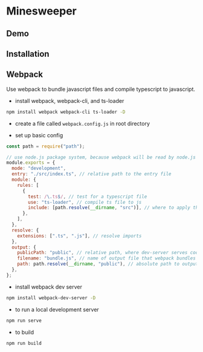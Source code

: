 # Minesweeper

## Demo

## Installation

## Webpack

<p>Use webpack to bundle javascript files and compile typescript to javascript.</p>

- install webpack, webpack-cli, and ts-loader

```sh
npm install webpack webpack-cli ts-loader -D
```

- create a file called `webpack.config.js` in root directory

- set up basic config

```js
const path = require("path");

// use node.js package system, because webpack will be read by node.js
module.exports = {
  mode: "development",
  entry: "./src/index.ts", // relative path to the entry file
  module: {
    rules: [
      {
        test: /\.ts$/, // test for a typescript file
        use: "ts-loader", // compile ts file to js
        include: [path.resolve(__dirname, "src")], // where to apply this rule, where the ts files will be
      },
    ],
  },
  resolve: {
    extensions: [".ts", ".js"], // resolve imports
  },
  output: {
    publicPath: "public", // relative path, where dev-server serves code in memory from
    filename: "bundle.js", // name of output file that webpack bundles
    path: path.resolve(__dirname, "public"), // absolute path to output directory
  },
};
```

- install webpack dev server

```sh
npm install webpack-dev-server -D
```

- to run a local development server

```sh
npm run serve
```

- to build

```sh
npm run build
```
